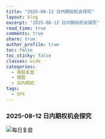 ```yaml
---
title: "2025-08-12 日内期权机会探究"
layout: blog
excerpt: "2025-08-12 日内期权机会探究"
read_time: true
comments: true
share: true
author_profile: true
toc: false
toc_sticky: false
classes: wide
categories:
  - 美股复盘
  - 缠图
  - 日内期权
tags:
  - SPX
---
```


### 2025-08-12 日内期权机会探究

![每日复盘](https://image.olim.cc/2025/2025-08-12-期权机会探究.jpg)

